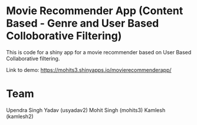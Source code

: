 # Movie Recommender App (Content Based - Genre and User Based Colloborative Filtering)

This is code for a shiny app for a movie recommender based on User Based Collaborative filtering. 

Link to demo:
 https://mohits3.shinyapps.io/movierecommenderapp/
 
 
# Team 
Upendra Singh Yadav (usyadav2)
Mohit Singh (mohits3)
Kamlesh (kamlesh2)